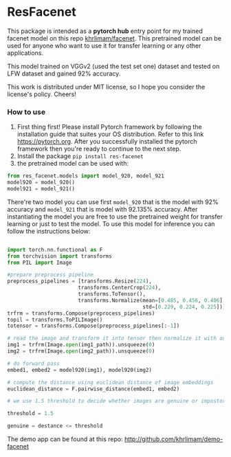 # ResFacenet
This package is intended as a __pytorch hub__ entry point for my trained facenet model on this repo [khrlimam/facenet](https://github.com/khrlimam/facenet).
This pretrained model can be used for anyone who want to use it for transfer learning or any other applications.

This model trained on VGGv2 (used the test set one) dataset and tested on LFW dataset and gained 92% accuracy.

This work is distributed under MIT license, so I hope you consider the license's policy. Cheers!

### How to use
1. First thing first! Please install Pytorch framework by following the installation guide that suites your OS distribution. Refer to this link https://pytorch.org. After you successfully installed the pytorch framework then you're ready to continue to the next step.
2. Install the package `pip install res-facenet`
3. the pretrained model can be used with:
 ```python
from res_facenet.models import model_920, model_921
model920 = model_920()
model921 = model_921()
 ```
 There're two model you can use first `model_920` that is the model with 92% accuracy and `model_921` that is model with 92.135% accuracy.
 After instantiating the model you are free to use the pretrained weight for transfer learning or just to test the model. To use this model for inference you can follow the instructions below:
 ```python
 
import torch.nn.functional as F
from torchvision import transforms
from PIL import Image
 
#prepare preprocess pipeline
preprocess_pipelines = [transforms.Resize(224), 
                        transforms.CenterCrop(224), 
                        transforms.ToTensor(), 
                        transforms.Normalize(mean=[0.485, 0.456, 0.406], 
                                             std=[0.229, 0.224, 0.225])]
trfrm = transforms.Compose(preprocess_pipelines)
topil = transforms.ToPILImage()
totensor = transforms.Compose(preprocess_pipelines[:-1])

# read the image and transform it into tensor then normalize it with our trfrm function pipeline
img1 = trfrm(Image.open(img1_path)).unsqueeze(0)
img2 = trfrm(Image.open(img2_path)).unsqueeze(0)

# do forward pass
embed1, embed2 = model920(img1), model920(img2)

# compute the distance using euclidean distance of image embeddings
euclidean_distance = F.pairwise_distance(embed1, embed2)

# we use 1.5 threshold to decide whether images are genuine or impostor

threshold = 1.5

genuine = destance <= threshold

 ```
 
 
 The demo app can be found at this repo: http://github.com/khrlimam/demo-facenet
